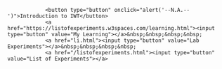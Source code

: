 <html>
<body>

                <button type="button" onclick="alert('--N.A.--')">Introduction to IWT</button>
                <a href="https://listofexperiments.w3spaces.com/learning.html"><input type="button" value="My Learning"></a>&nbsp;&nbsp;&nbsp;&nbsp;
                <a href="li.html"><input type="button" value="Lab Experiments"></a>&nbsp;&nbsp;&nbsp;&nbsp;
                <a href="/listofexperiments.html"><input type="button" value="List of Experiments"></a>
 
</body>
</html>
